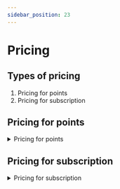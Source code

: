 ```yaml
---
sidebar_position: 23
---
```


# Pricing

## Types of pricing
1. Pricing for points
2. Pricing for subscription


## Pricing for points
<details>

<summary>
Pricing for points
</summary>

![alt text](./img/pointpricing.png)

</details>


## Pricing for subscription

<details>
<summary>
Pricing for subscription
</summary>

![alt text](./img/mothlypricing.png)

![alt text](./img/yearlypricing.png)

</details>
